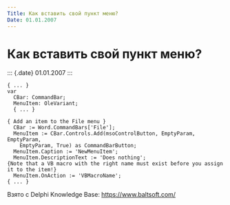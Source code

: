 ```yaml
---
Title: Как вставить свой пункт меню?
Date: 01.01.2007
---
```



Как вставить свой пункт меню?
=============================

::: {.date}
01.01.2007
:::

    { ... }
    var
      CBar: CommandBar;
      MenuItem: OleVariant;
      { ... }
     
    { Add an item to the File menu }
      CBar := Word.CommandBars['File'];
      MenuItem := CBar.Controls.Add(msoControlButton, EmptyParam, EmptyParam,
        EmptyParam, True) as CommandBarButton;
      MenuItem.Caption := 'NewMenuItem';
      MenuItem.DescriptionText := 'Does nothing';
    {Note that a VB macro with the right name must exist before you assign it to the item!}
      MenuItem.OnAction := 'VBMacroName';
    { ... }

Взято с Delphi Knowledge Base: <https://www.baltsoft.com/>
